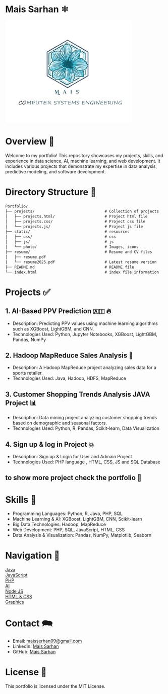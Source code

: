# Mais Sarhan  ⚛
<img src="./static/photo/shorticon.png" width="400px">

# Overview 🚀

Welcome to my portfolio! This repository showcases my projects, skills, and experience in data science, AI, machine learning, and web development. It includes various projects that demonstrate my expertise in data analysis, predictive modeling, and software development.

# Directory Structure 📢
```
Portfolio/
├── projects/                               # Collection of projects
│   ├── projects.html/                      # Project html file
│   ├── projects.css/                       # Project css file
│   └── projects.js/                        # Project js file
├── static/                                 # resources
│   ├── css/                                # css
│   ├── js/                                 # js
│   └── photo/                              # Images, icons
├── resume/                                 # Resume and CV files
│   ├── resume.pdf                          
|   └── resume2025.pdf                      # Latest resume version
├── README.md                               # README file
└── index.html                              # index file information
```

# Projects ✅

## 1. AI-Based PPV Prediction 🇦🇮 🔥

- Description: Predicting PPV values using machine learning algorithms such as XGBoost, LightGBM, and CNN.
- Technologies Used: Python, Jupyter Notebooks, XGBoost, LightGBM, Pandas, NumPy

## 2. Hadoop MapReduce Sales Analysis 📝

- Description: A Hadoop MapReduce project analyzing sales data for a sports retailer.
- Technologies Used: Java, Hadoop, HDFS, MapReduce

## 3. Customer Shopping Trends Analysis JAVA Project 📊
- Description: Data mining project analyzing customer shopping trends based on demographic and seasonal factors.
- Technologies Used: Python, R, Pandas, Scikit-learn, Data Visualization

## 4. Sign up & log in Project  💥
- Description: Sign up & Login for User and Admain Project 
- Technologies Used: PHP language , HTML, CSS, JS and SQL Database

## to show more project check the portfolio 🔎

# Skills 🎯

- Programming Languages: Python, R, Java, PHP, SQL
- Machine Learning & AI: XGBoost, LightGBM, CNN, Scikit-learn
- Big Data Technologies: Hadoop, MapReduce
- Web Development: PHP, SQL, JavaScript, HTML, CSS
- Data Analysis & Visualization: Pandas, NumPy, Matplotlib, Seaborn

# Navigation 🧊
 
<div><a href="HTML/project1.html#frontj">Java</a></div>
<div><a href="HTML/project1.html#frontjs">JavaScript</a></div>
<div><a href="HTML/project1.html#frontPhp">PHP</a></div>
<div><a href="HTML/project1.html#frontAI">AI</a></div>
<div><a href="HTML/project1.html#frontNodej">Node JS</a></div>
<div><a href="HTML/project1.html#frontHtml">HTML & CSS</a></div>
<div><a href="HTML/project1.html#frontG">Graphics</a></div>


# Contact  🗪

- Email: maisserhan09@gmail.com
- LinkedIn: [Mais Sarhan](https://www.linkedin.com/in/mais-anwer/)
- GitHub: [Mais Sarhan](https://github.com/MaisSerhan)

# License 💎

This portfolio is licensed under the MIT License.

